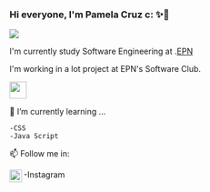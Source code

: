 ### Hi everyone, I'm Pamela Cruz c: ✨👋

![](https://visitor-badge.glitch.me/badge?page_id=Pamec7.Pamec7)

I'm currently study Software Engineering at .[EPN](https://www.epn.edu.ec)

I'm working in a lot project at EPN's Software Club.

<img width="30" height="30" src="https://avatars.githubusercontent.com/u/84605041?s=200&v=4"/>
 
🌱 I’m currently learning ...

    -CSS    
    -Java Script
    
📫 Follow me in: 

-Instagram
<span>
    <a href="https://www.instagram.com/pame_9395_">
    <img align="left" alt="Pamela Cruz| Instagram" width="22px" src="https://cdn.jsdelivr.net/npm/simple-icons@v3/icons/instagram.svg" />
  </a>
